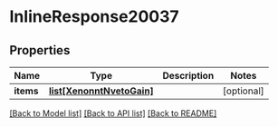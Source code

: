 # InlineResponse20037

## Properties
Name | Type | Description | Notes
------------ | ------------- | ------------- | -------------
**items** | [**list[XenonntNvetoGain]**](XenonntNvetoGain.md) |  | [optional] 

[[Back to Model list]](../README.md#documentation-for-models) [[Back to API list]](../README.md#documentation-for-api-endpoints) [[Back to README]](../README.md)


